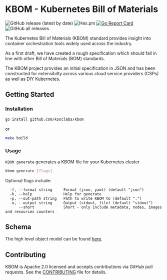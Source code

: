 # KBOM - Kubernetes Bill of Materials

![GitHub release (latest by date)](https://img.shields.io/github/v/release/ksoclabs/kbom)
![Hex.pm](https://img.shields.io/hexpm/l/apa)
[![Go Report Card](https://goreportcard.com/badge/github.com/ksoclabs/kbom)](https://goreportcard.com/report/github.com/ksoclabs/kbom)
![GitHub all releases](https://img.shields.io/github/downloads/ksoclabs/kbom/total)

The Kubernetes Bill of Materials (KBOM) standard provides insight into container orchestration tools widely used across the industry.

As a first draft, we have created a rough specification which should fall in line with other Bill of Materials (BOM) standards.

The KBOM project provides an initial specification in JSON and has been constructed for extensibilty across various cloud service providers (CSPs) as well as DIY Kubernetes.

## Getting Started

### Installation

```sh
go install github.com/ksoclabs/kbom
```

or

```sh
make build
```

### Usage

`KBOM generate` generates a KBOM file for your Kubernetes cluster

```sh
kbom generate [flags]
```

Optional flags include:

```
  -f, --format string     Format (json, yaml) (default "json")
  -h, --help              Help for generate
  -p, --out-path string   Path to write KBOM to (default ".")
  -o, --output string     Output (stdout, file) (default "stdout")
      --short             Short - only include metadata, nodes, images and resources counters
```

## Schema

The high level object model can be found [here](docs/schema.md).

## Contributing

KBOM is Apache 2.0 licensed and accepts contributions via GitHub pull requests. See the [CONTRIBUTING](CONTRIBUTING.md) file for details.
